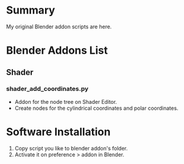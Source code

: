 # Summary
My original Blender addon scripts are here.<br/>

# Blender Addons List
## Shader
### shader_add_coordinates.py
- Addon for the node tree on Shader Editor.
- Create nodes for the cylindrical coordinates and polar coordinates.

# Software Installation
1) Copy script you like to blender addon's folder.
2) Activate it on preference > addon in Blender.
